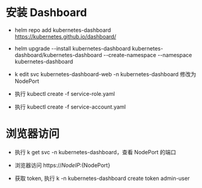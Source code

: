# 安装 Dashboard

- helm repo add kubernetes-dashboard https://kubernetes.github.io/dashboard/

- helm upgrade --install kubernetes-dashboard kubernetes-dashboard/kubernetes-dashboard --create-namespace --namespace kubernetes-dashboard

- k edit svc kubernetes-dashboard-web -n kubernetes-dashboard 修改为 NodePort

- 执行 kubectl create -f service-role.yaml

- 执行 kubectl create -f service-account.yaml

# 浏览器访问

- 执行 k get svc -n kubernetes-dashboard，查看 NodePort 的端口 

- 浏览器访问 https://${NodeIP}:${NodePort}

- 获取 token, 执行 k -n kubernetes-dashboard create token admin-user




